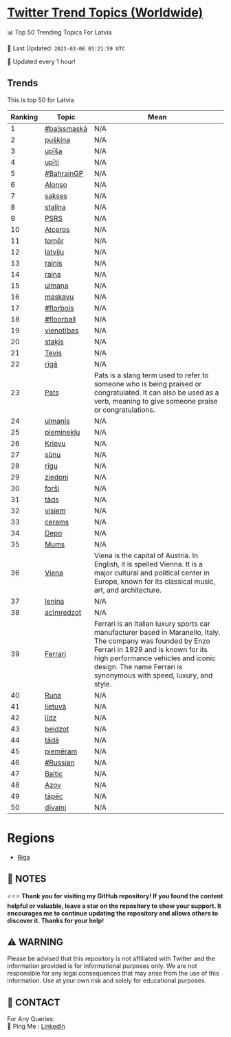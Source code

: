 [Twitter Trend Topics (Worldwide)](https://github.com/ErcinDedeoglu/Twitter-Trend-Topics)
==========


📊 Top 50 Trending Topics For Latvia

📆 Last Updated: `2023-03-06 03:21:59 UTC`

🔧 Updated every 1 hour!


## Trends

This is top 50 for Latvia

| Ranking | Topic | Mean |
| ------- | ------------ | ------------ |
| 1 | [#balssmaskā](http://twitter.com/search?q=%23balssmask%c4%81) | N/A |
| 2 | [puškina](http://twitter.com/search?q=pu%c5%a1kina) | N/A |
| 3 | [upīša](http://twitter.com/search?q=up%c4%ab%c5%a1a) | N/A |
| 4 | [upīti](http://twitter.com/search?q=up%c4%abti) | N/A |
| 5 | [#BahrainGP](http://twitter.com/search?q=%23BahrainGP) | N/A |
| 6 | [Alonso](http://twitter.com/search?q=Alonso) | N/A |
| 7 | [sakses](http://twitter.com/search?q=sakses) | N/A |
| 8 | [staļina](http://twitter.com/search?q=sta%c4%bcina) | N/A |
| 9 | [PSRS](http://twitter.com/search?q=PSRS) | N/A |
| 10 | [Atceros](http://twitter.com/search?q=Atceros) | N/A |
| 11 | [tomēr](http://twitter.com/search?q=tom%c4%93r) | N/A |
| 12 | [latviju](http://twitter.com/search?q=latviju) | N/A |
| 13 | [rainis](http://twitter.com/search?q=rainis) | N/A |
| 14 | [raiņa](http://twitter.com/search?q=rai%c5%86a) | N/A |
| 15 | [ulmaņa](http://twitter.com/search?q=ulma%c5%86a) | N/A |
| 16 | [maskavu](http://twitter.com/search?q=maskavu) | N/A |
| 17 | [#florbols](http://twitter.com/search?q=%23florbols) | N/A |
| 18 | [#floorball](http://twitter.com/search?q=%23floorball) | N/A |
| 19 | [vienotības](http://twitter.com/search?q=vienot%c4%abbas) | N/A |
| 20 | [staķis](http://twitter.com/search?q=sta%c4%b7is) | N/A |
| 21 | [Tevis](http://twitter.com/search?q=Tevis) | N/A |
| 22 | [rīgā](http://twitter.com/search?q=r%c4%abg%c4%81) | N/A |
| 23 | [Pats](http://twitter.com/search?q=Pats) | Pats is a slang term used to refer to someone who is being praised or congratulated. It can also be used as a verb, meaning to give someone praise or congratulations. |
| 24 | [ulmanis](http://twitter.com/search?q=ulmanis) | N/A |
| 25 | [pieminekļu](http://twitter.com/search?q=pieminek%c4%bcu) | N/A |
| 26 | [Krievu](http://twitter.com/search?q=Krievu) | N/A |
| 27 | [sūnu](http://twitter.com/search?q=s%c5%abnu) | N/A |
| 28 | [rīgu](http://twitter.com/search?q=r%c4%abgu) | N/A |
| 29 | [ziedoni](http://twitter.com/search?q=ziedoni) | N/A |
| 30 | [forši](http://twitter.com/search?q=for%c5%a1i) | N/A |
| 31 | [tāds](http://twitter.com/search?q=t%c4%81ds) | N/A |
| 32 | [visiem](http://twitter.com/search?q=visiem) | N/A |
| 33 | [cerams](http://twitter.com/search?q=cerams) | N/A |
| 34 | [Depo](http://twitter.com/search?q=Depo) | N/A |
| 35 | [Mums](http://twitter.com/search?q=Mums) | N/A |
| 36 | [Viena](http://twitter.com/search?q=Viena) | Viena is the capital of Austria. In English, it is spelled Vienna. It is a major cultural and political center in Europe, known for its classical music, art, and architecture. |
| 37 | [ļeņina](http://twitter.com/search?q=%c4%bce%c5%86ina) | N/A |
| 38 | [acīmredzot](http://twitter.com/search?q=ac%c4%abmredzot) | N/A |
| 39 | [Ferrari](http://twitter.com/search?q=Ferrari) | Ferrari is an Italian luxury sports car manufacturer based in Maranello, Italy. The company was founded by Enzo Ferrari in 1929 and is known for its high performance vehicles and iconic design. The name Ferrari is synonymous with speed, luxury, and style. |
| 40 | [Runa](http://twitter.com/search?q=Runa) | N/A |
| 41 | [lietuvā](http://twitter.com/search?q=lietuv%c4%81) | N/A |
| 42 | [līdz](http://twitter.com/search?q=l%c4%abdz) | N/A |
| 43 | [beidzot](http://twitter.com/search?q=beidzot) | N/A |
| 44 | [tādā](http://twitter.com/search?q=t%c4%81d%c4%81) | N/A |
| 45 | [piemēram](http://twitter.com/search?q=piem%c4%93ram) | N/A |
| 46 | [#Russian](http://twitter.com/search?q=%23Russian) | N/A |
| 47 | [Baltic](http://twitter.com/search?q=Baltic) | N/A |
| 48 | [Azov](http://twitter.com/search?q=Azov) | N/A |
| 49 | [tāpēc](http://twitter.com/search?q=t%c4%81p%c4%93c) | N/A |
| 50 | [dīvaini](http://twitter.com/search?q=d%c4%abvaini) | N/A |



# Regions

* [Riga](</Latvia/Riga.md>)



## 📝 NOTES

⭐⭐⭐ **Thank you for visiting my GitHub repository! If you found the content helpful or valuable, leave a star on the repository to show your support. It encourages me to continue updating the repository and allows others to discover it. Thanks for your help!**


## ⚠️ WARNING

Please be advised that this repository is not affiliated with Twitter and the information provided is for informational purposes only. We are not responsible for any legal consequences that may arise from the use of this information. Use at your own risk and solely for educational purposes.


## 📨 CONTACT

 For Any Queries:  
            🏓 Ping Me : [LinkedIn](https://www.linkedin.com/in/ercindedeoglu/)
